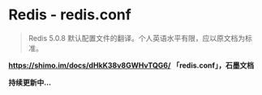 # Redis - redis.conf
> Redis 5.0.8 默认配置文件的翻译。个人英语水平有限，应以原文档为标准。
>

**https://shimo.im/docs/dHkK38v8GWHvTQG6/ 「redis.conf」，石墨文档**

**持续更新中...**

